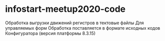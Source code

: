 # infostart-meetup2020-code
Обработка выгрузки движений регистров в тектовые файлы
Для управляемых форм
Обработка поставляется в формате исходных кодов Конфигуратора (версия платформы 8.3.15)
